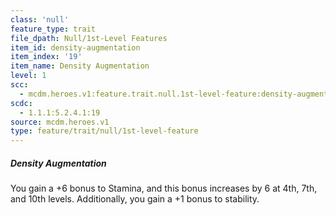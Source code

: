 ```yaml
---
class: 'null'
feature_type: trait
file_dpath: Null/1st-Level Features
item_id: density-augmentation
item_index: '19'
item_name: Density Augmentation
level: 1
scc:
  - mcdm.heroes.v1:feature.trait.null.1st-level-feature:density-augmentation
scdc:
  - 1.1.1:5.2.4.1:19
source: mcdm.heroes.v1
type: feature/trait/null/1st-level-feature
---
```


##### Density Augmentation

You gain a +6 bonus to Stamina, and this bonus increases by 6 at 4th, 7th, and 10th levels. Additionally, you gain a +1 bonus to stability.
